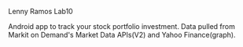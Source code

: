 Lenny Ramos
Lab10

Android app to track your stock portfolio investment.
Data pulled from Markit on Demand's Market Data APIs(V2) and Yahoo Finance(graph).
